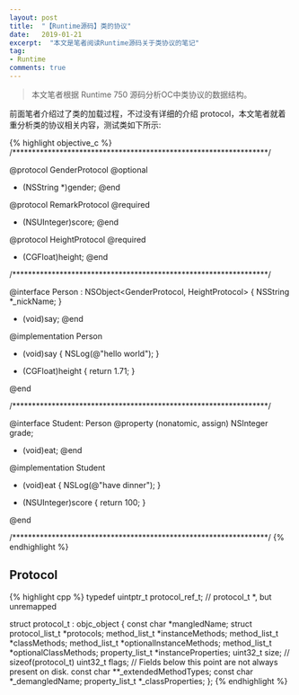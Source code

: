 ```yaml
---
layout: post
title:  "【Runtime源码】类的协议"
date:   2019-01-21
excerpt:  "本文是笔者阅读Runtime源码关于类协议的笔记"
tag:
- Runtime
comments: true
---
```


> 本文笔者根据 Runtime 750 源码分析OC中类协议的数据结构。

前面笔者介绍过了类的加载过程，不过没有详细的介绍 protocol，本文笔者就着重分析类的协议相关内容，测试类如下所示:

{% highlight objective_c %}
/*****************************************************************/

@protocol GenderProtocol <NSObject>
@optional
- (NSString *)gender;
@end

@protocol RemarkProtocol <NSObject>
@required
- (NSUInteger)score;
@end

@protocol HeightProtocol <NSObject>
@required
- (CGFloat)height;
@end

/*****************************************************************/

@interface Person : NSObject<GenderProtocol, HeightProtocol> {
    NSString *_nickName;
}

- (void)say;
@end

@implementation Person
- (void)say {
    NSLog(@"hello world");
}

- (CGFloat)height {
    return 1.71;
}

@end

/*****************************************************************/

@interface Student: Person<RemarkProtocol>
@property (nonatomic, assign) NSInteger grade;

- (void)eat;
@end

@implementation Student

- (void)eat {
    NSLog(@"have dinner");
}

- (NSUInteger)score {
    return 100;
}

@end

/*****************************************************************/
{% endhighlight %}

## Protocol

{% highlight cpp %}
typedef uintptr_t protocol_ref_t;  // protocol_t *, but unremapped

struct protocol_t : objc_object {
    const char *mangledName;
    struct protocol_list_t *protocols;
    method_list_t *instanceMethods;
    method_list_t *classMethods;
    method_list_t *optionalInstanceMethods;
    method_list_t *optionalClassMethods;
    property_list_t *instanceProperties;
    uint32_t size;   // sizeof(protocol_t)
    uint32_t flags;
    // Fields below this point are not always present on disk.
    const char **_extendedMethodTypes;
    const char *_demangledName;
    property_list_t *_classProperties;
};
{% endhighlight %}